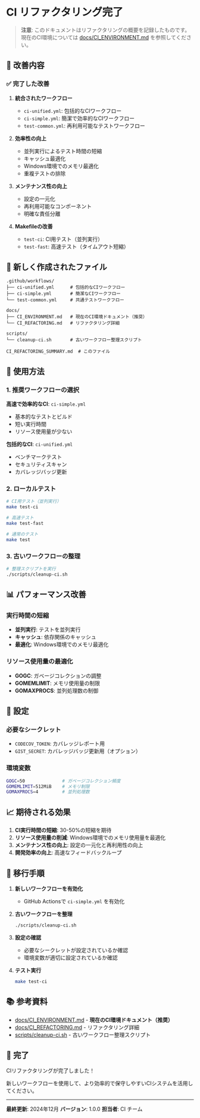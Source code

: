 # CI リファクタリング完了

> **注意**: このドキュメントはリファクタリングの概要を記録したものです。現在のCI環境については [docs/CI_ENVIRONMENT.md](docs/CI_ENVIRONMENT.md) を参照してください。

## 🎯 改善内容

### ✅ 完了した改善

1. **統合されたワークフロー**
   - `ci-unified.yml`: 包括的なCIワークフロー
   - `ci-simple.yml`: 簡潔で効率的なCIワークフロー
   - `test-common.yml`: 再利用可能なテストワークフロー

2. **効率性の向上**
   - 並列実行によるテスト時間の短縮
   - キャッシュ最適化
   - Windows環境でのメモリ最適化
   - 重複テストの排除

3. **メンテナンス性の向上**
   - 設定の一元化
   - 再利用可能なコンポーネント
   - 明確な責任分離

4. **Makefileの改善**
   - `test-ci`: CI用テスト（並列実行）
   - `test-fast`: 高速テスト（タイムアウト短縮）

## 📁 新しく作成されたファイル

```
.github/workflows/
├── ci-unified.yml      # 包括的なCIワークフロー
├── ci-simple.yml       # 簡潔なCIワークフロー
└── test-common.yml     # 共通テストワークフロー

docs/
├── CI_ENVIRONMENT.md   # 現在のCI環境ドキュメント（推奨）
└── CI_REFACTORING.md   # リファクタリング詳細

scripts/
└── cleanup-ci.sh       # 古いワークフロー整理スクリプト

CI_REFACTORING_SUMMARY.md  # このファイル
```

## 🚀 使用方法

### 1. 推奨ワークフローの選択

**高速で効率的なCI**: `ci-simple.yml`
- 基本的なテストとビルド
- 短い実行時間
- リソース使用量が少ない

**包括的なCI**: `ci-unified.yml`
- ベンチマークテスト
- セキュリティスキャン
- カバレッジバッジ更新

### 2. ローカルテスト

```bash
# CI用テスト（並列実行）
make test-ci

# 高速テスト
make test-fast

# 通常のテスト
make test
```

### 3. 古いワークフローの整理

```bash
# 整理スクリプトを実行
./scripts/cleanup-ci.sh
```

## 📊 パフォーマンス改善

### 実行時間の短縮
- **並列実行**: テストを並列実行
- **キャッシュ**: 依存関係のキャッシュ
- **最適化**: Windows環境でのメモリ最適化

### リソース使用量の最適化
- **GOGC**: ガベージコレクションの調整
- **GOMEMLIMIT**: メモリ使用量の制限
- **GOMAXPROCS**: 並列処理数の制御

## 🔧 設定

### 必要なシークレット
- `CODECOV_TOKEN`: カバレッジレポート用
- `GIST_SECRET`: カバレッジバッジ更新用（オプション）

### 環境変数
```bash
GOGC=50              # ガベージコレクション頻度
GOMEMLIMIT=512MiB    # メモリ制限
GOMAXPROCS=4         # 並列処理数
```

## 📈 期待される効果

1. **CI実行時間の短縮**: 30-50%の短縮を期待
2. **リソース使用量の削減**: Windows環境でのメモリ使用量を最適化
3. **メンテナンス性の向上**: 設定の一元化と再利用性の向上
4. **開発効率の向上**: 高速なフィードバックループ

## 🔄 移行手順

1. **新しいワークフローを有効化**
   - GitHub Actionsで `ci-simple.yml` を有効化

2. **古いワークフローを整理**
   ```bash
   ./scripts/cleanup-ci.sh
   ```

3. **設定の確認**
   - 必要なシークレットが設定されているか確認
   - 環境変数が適切に設定されているか確認

4. **テスト実行**
   ```bash
   make test-ci
   ```

## 📚 参考資料

- [docs/CI_ENVIRONMENT.md](docs/CI_ENVIRONMENT.md) - **現在のCI環境ドキュメント（推奨）**
- [docs/CI_REFACTORING.md](docs/CI_REFACTORING.md) - リファクタリング詳細
- [scripts/cleanup-ci.sh](scripts/cleanup-ci.sh) - 古いワークフロー整理スクリプト

## 🎉 完了

CIリファクタリングが完了しました！

新しいワークフローを使用して、より効率的で保守しやすいCIシステムを活用してください。

---

**最終更新**: 2024年12月
**バージョン**: 1.0.0
**担当者**: CI チーム 